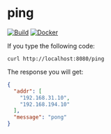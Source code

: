 # ping
[![Build](https://github.com/Bpazy/ping/workflows/Build/badge.svg)](https://github.com/Bpazy/ping/actions/workflows/build.yml)
[![Docker](https://github.com/Bpazy/ping/actions/workflows/docker-publish.yml/badge.svg)](https://github.com/Bpazy/ping/actions/workflows/docker-publish.yml)

If you type the following code:
```shell
curl http://localhost:8080/ping
```
The response you will get:
```json
{
  "addr": [
    "192.168.31.10",
    "192.168.194.10"
  ],
  "message": "pong"
}
```
